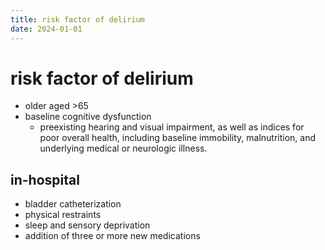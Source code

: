 ```yaml
---
title: risk factor of delirium
date: 2024-01-01
---
```

# risk factor of delirium

- older aged >65 
- baseline cognitive dysfunction
	- preexisting hearing and visual impairment, as well as indices for poor overall health, including baseline immobility, malnutrition, and underlying medical or neurologic illness.

## in-hospital
- bladder catheterization
- physical restraints
- sleep and sensory deprivation
- addition of three or more new medications
